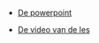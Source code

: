 - [De powerpoint](Onderzoek%20S4.pptx)


- [De video van de les](https://www.youtube.com/watch?v=ePuf4itFB1M)